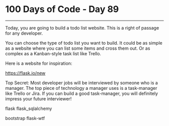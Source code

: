 # 100 Days of Code - Day 89
---------------------------------------
Today, you are going to build a todo list website. This is a right of passage for any developer.

You can choose the type of todo list you want to build. It could be as simple as a website where you can list some items and cross them out. Or as complex as a Kanban-style task list like Trello.

Here is a website for inspiration:

https://flask.io/new

Top Secret: Most developer jobs will be interviewed by someone who is a manager. The top piece of technology a manager uses is a task-manager like Trello or Jira. If you can build a good task-manager, you will definitely impress your future interviewer!

flask flask_sqlalchemy

bootstrap flask-wtf
